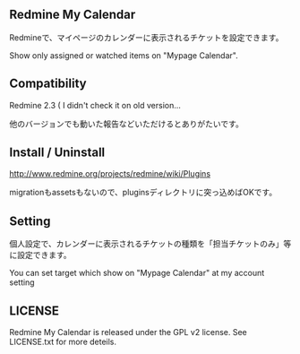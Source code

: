 Redmine My Calendar
-------------------

Redmineで、マイページのカレンダーに表示されるチケットを設定できます。

Show only assigned or watched items on "Mypage Calendar".


Compatibility
-------------

Redmine 2.3
 ( I didn't check it on old version...

他のバージョンでも動いた報告などいただけるとありがたいです。


Install / Uninstall
-------------------

http://www.redmine.org/projects/redmine/wiki/Plugins

migrationもassetsもないので、pluginsディレクトリに突っ込めばOKです。


Setting
-------

個人設定で、カレンダーに表示されるチケットの種類を「担当チケットのみ」等に設定できます。

You can set target which show on "Mypage Calendar" at my account setting


LICENSE
-------

Redmine My Calendar is released under the GPL v2 license.
See LICENSE.txt for more deteils.
